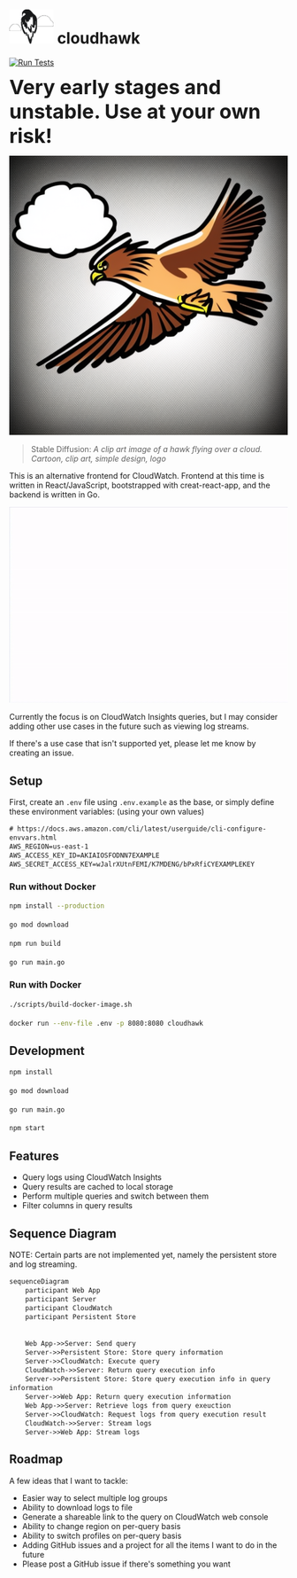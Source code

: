 # <img src="src/assets/cloudhawk-logo.png" alt="CloudHawk logo" style="width: 80px"></img> cloudhawk

[![Run Tests](https://github.com/Coteh/wordle-clone/actions/workflows/test.yml/badge.svg)](https://github.com/Coteh/wordle-clone/actions/workflows/test.yml)

<span style="font-size: 36px; font-weight: bold;">Very early stages and unstable. Use at your own risk!</span>

![CloudHawk image generated by Stable Diffusion](/src/assets/cloudhawk.png 'Image generated by Stable Diffusion')

> Stable Diffusion: _A clip art image of a hawk flying over a cloud. Cartoon, clip art, simple design, logo_

This is an alternative frontend for CloudWatch. Frontend at this time is written in React/JavaScript, bootstrapped with creat-react-app, and the backend is written in Go.

![Screenshot](/screenshots/screenshot.gif 'Screenshot')

Currently the focus is on CloudWatch Insights queries, but I may consider adding other use cases in the future such as viewing log streams.

If there's a use case that isn't supported yet, please let me know by creating an issue.

## Setup

First, create an `.env` file using `.env.example` as the base, or simply define these environment variables: (using your own values)

```
# https://docs.aws.amazon.com/cli/latest/userguide/cli-configure-envvars.html
AWS_REGION=us-east-1
AWS_ACCESS_KEY_ID=AKIAIOSFODNN7EXAMPLE
AWS_SECRET_ACCESS_KEY=wJalrXUtnFEMI/K7MDENG/bPxRfiCYEXAMPLEKEY
```

### Run without Docker

```sh
npm install --production

go mod download

npm run build

go run main.go
```

### Run with Docker

```sh
./scripts/build-docker-image.sh

docker run --env-file .env -p 8080:8080 cloudhawk
```

## Development

```sh
npm install

go mod download

go run main.go

npm start
```

## Features

-   Query logs using CloudWatch Insights
-   Query results are cached to local storage
-   Perform multiple queries and switch between them
-   Filter columns in query results

## Sequence Diagram

NOTE: Certain parts are not implemented yet, namely the persistent store and log streaming.

```mermaid
sequenceDiagram
    participant Web App
    participant Server
    participant CloudWatch
    participant Persistent Store


    Web App->>Server: Send query
    Server->>Persistent Store: Store query information
    Server->>CloudWatch: Execute query
    CloudWatch->>Server: Return query execution info
    Server->>Persistent Store: Store query execution info in query information
    Server->>Web App: Return query execution information
    Web App->>Server: Retrieve logs from query exeuction
    Server->>CloudWatch: Request logs from query execution result
    CloudWatch->>Server: Stream logs
    Server->>Web App: Stream logs
```

## Roadmap

A few ideas that I want to tackle:

-   Easier way to select multiple log groups
-   Ability to download logs to file
-   Generate a shareable link to the query on CloudWatch web console
-   Ability to change region on per-query basis
-   Ability to switch profiles on per-query basis
-   Adding GitHub issues and a project for all the items I want to do in the future
-   Please post a GitHub issue if there's something you want
